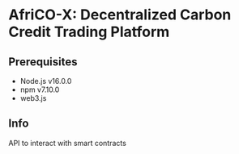 # AfriCO-X: Decentralized Carbon Credit Trading Platform
## Prerequisites
- Node.js v16.0.0
- npm v7.10.0
- web3.js

## Info
API to interact with smart contracts